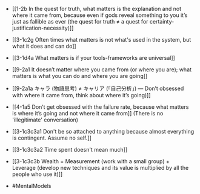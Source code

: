 - [[1-2b In the quest for truth, what matters is the explanation and not where it came from, because even if gods reveal something to you it’s just as fallible as ever (the quest for truth ≠ a quest for certainty-justification-necessity)]]
- [[3-1c2g Often times what matters is not what's used in the system, but what it does and can do]]
- [[3-1d4a What matters is if your tools-frameworks are universal]]
- [[9-2a1 It doesn’t matter where you came from (or where you are); what matters is what you can do and where you are going]]
- [[9-2a1a キャラ (物語思考) ≠ キャリア (「自己分析」) — Don’t obsessed with where it came from, think about where it’s going)]]
- [[4-1a5 Don’t get obsessed with the failure rate, because what matters is where it’s going and not where it came from]] (There is no 'illegitimate' conversation)

- [[3-1c3c3a1 Don't be so attached to anything because almost everything is contingent. Assume no self.]]
- [[3-1c3c3a2 Time spent doesn't mean much]]
- [[3-1c3c3b Wealth = Measurement (work with a small group) + Leverage (develop new techniques and its value is multiplied by all the people who use it)]]

- #MentalModels
